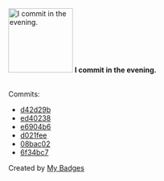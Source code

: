 <img src="https://my-badges.github.io/my-badges/evening-commits.png" alt="I commit in the evening." title="I commit in the evening." width="128">
<strong>I commit in the evening.</strong>
<br><br>

Commits:

- <a href="https://github.com/ksysoev/make-it-public/commit/d42d29ba864beeffa122472c40c5650f7e7599f6">d42d29b</a>
- <a href="https://github.com/ksysoev/make-it-public/commit/ed402386c4dca2a6d346c2059d0441722387571a">ed40238</a>
- <a href="https://github.com/ksysoev/make-it-public/commit/e6904b6773d4878e6b27337ff8a836f8a4836893">e6904b6</a>
- <a href="https://github.com/ksysoev/make-it-public/commit/d021fee5c76f9a41fd447a5b971b315cb984738f">d021fee</a>
- <a href="https://github.com/ksysoev/make-it-public/commit/08bac02eb62e8842fe9a84f7e1f32c1bae731b27">08bac02</a>
- <a href="https://github.com/ksysoev/make-it-public/commit/6f34bc7d109d74c12f28ecdfb0e4d547a772d1f8">6f34bc7</a>


Created by <a href="https://github.com/my-badges/my-badges">My Badges</a>